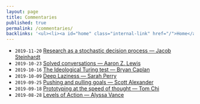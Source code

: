 ```yaml
---
layout: page
title: Commentaries
published: true
permalink: /commentaries/
backlinks: '<ul><li><a id="home" class="internal-link" href="/">Home</a></li></ul>'
---
```


* `2019-11-20` <a id="research-as-a-stochastic-decision-process" class="internal-link" href="/research-as-a-stochastic-decision-process/">Research as a stochastic decision process — Jacob Steinhardt</a>
* `2019-10-23` <a id="solved-conversations" class="internal-link" href="/solved-conversations/">Solved conversations — Aaron Z. Lewis</a>
* `2019-10-16` <a id="ideological-turing-test" class="internal-link" href="/ideological-turing-test/">The Ideological Turing test — Bryan Caplan</a>
* `2019-10-09` <a id="deep-laziness" class="internal-link" href="/deep-laziness/">Deep Laziness — Sarah Perry</a>
* `2019-09-25` <a id="pushing-and-pulling-goals" class="internal-link" href="/pushing-and-pulling-goals/">Pushing and pulling goals — Scott Alexander</a>
* `2019-09-18` <a id="prototyping-at-the-speed-of-thought" class="internal-link" href="/prototyping-at-the-speed-of-thought/">Prototyping at the speed of thought — Tom Chi</a>
* `2019-08-28` <a id="levels-of-action" class="internal-link" href="/levels-of-action/">Levels of Action — Alyssa Vance</a>
